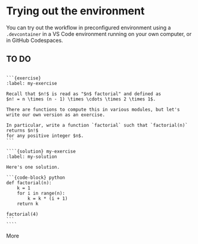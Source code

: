 # Trying out the environment

You can try out the workflow in preconfigured environment using a `.devcontainer` in a VS Code environment running on your own computer, or in GitHub Codespaces.

## TO DO

`````text

```{exercise}
:label: my-exercise

Recall that $n!$ is read as "$n$ factorial" and defined as
$n! = n \times (n - 1) \times \cdots \times 2 \times 1$.

There are functions to compute this in various modules, but let's
write our own version as an exercise.

In particular, write a function `factorial` such that `factorial(n)` returns $n!$
for any positive integer $n$.
```

````{solution} my-exercise
:label: my-solution

Here's one solution.

```{code-block} python
def factorial(n):
    k = 1
    for i in range(n):
        k = k * (i + 1)
    return k

factorial(4)
```
````

`````

More
